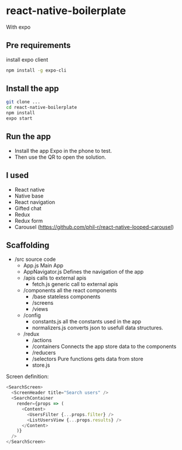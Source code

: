 # react-native-boilerplate

With expo

## Pre requirements

install expo client

```bash
npm install -g expo-cli
```

## Install the app

```bash
git clone ...
cd react-native-boilerplate
npm install
expo start
```

## Run the app

- Install the app Expo in the phone to test.
- Then use the QR to open the solution.

## I used

- React native
- Native base
- React navigation
- Gifted chat
- Redux
- Redux form
- Carousel (https://github.com/phil-r/react-native-looped-carousel)

## Scaffolding

- /src source code
  - App.js Main App
  - AppNavigator.js Defines the navigation of the app
  - /apis calls to external apis
    - fetch.js generic call to external apis
  - /components all the react components
    - /base stateless components
    - /screens
    - /views
  - /config
    - constants.js all the constants used in the app
    - normalizers.js converts json to usefull data structures.
  - /redux
    - /actions
    - /containers Connects the app store data to the components
    - /reducers
    - /selectors Pure functions gets data from store
    - store.js

Screen definition:

```js
<SearchScreen>
  <ScreenHeader title="Search users" />
  <SearchContainer
    render={props => (
      <Content>
        <UsersFilter {...props.filter} />
        <ListUsersView {...props.results} />
      </Content>
    )}
  />
</SearchScreen>
```
